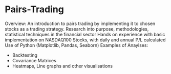 # Pairs-Trading
Overview:
An introduction to pairs trading by implementing it to chosen stocks as a trading strategy. 
Research into purpose, methodologies, statistical techniques in the financial sector
Hands on experience with basic implementation on NASDAQ100 Stocks, with daily and annual P/L calculated
Use of Python (Matplotlib, Pandas, Seaborn)
Examples of Anaylses:
- Backtesting
- Covariance Matrices
- Heatmaps, Line graphs and other visualisations
